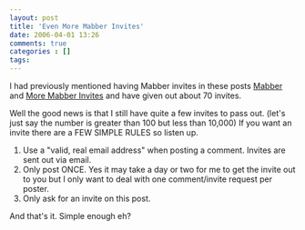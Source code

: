 ```yaml
---
layout: post
title: 'Even More Mabber Invites'
date: 2006-04-01 13:26
comments: true
categories : []
tags:
---
```

I had previously mentioned having Mabber invites in these posts <a href="http://fusion94.org/blog/2006/02/26/mabber/">Mabber</a> and <a href="http://fusion94.org/blog/2006/03/11/more-mabber-invites/">More Mabber Invites</a> and have given out about 70 invites.

Well the good news is that I still have quite a few invites to pass out. (let's just say the number is greater than 100 but less than 10,000) If you want an invite there are a FEW SIMPLE RULES so listen up.

1) Use a "valid, real email address" when posting a comment. Invites are sent out via email.
2) Only post ONCE. Yes it may take a day or two for me to get the invite out to you but I only want to deal with one comment/invite request per poster.
3) Only ask for an invite on this post.

And that's it. Simple enough eh?

